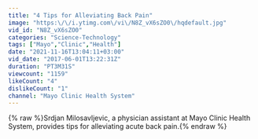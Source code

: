 ```yaml
---
title: "4 Tips for Alleviating Back Pain"
image: "https:\/\/i.ytimg.com\/vi\/N8Z_vX6sZO0\/hqdefault.jpg"
vid_id: "N8Z_vX6sZO0"
categories: "Science-Technology"
tags: ["Mayo","Clinic","Health"]
date: "2021-11-16T13:04:11+03:00"
vid_date: "2017-06-01T13:22:31Z"
duration: "PT3M31S"
viewcount: "1159"
likeCount: "4"
dislikeCount: "1"
channel: "Mayo Clinic Health System"
---
```

{% raw %}Srdjan Milosavljevic, a physician assistant at Mayo Clinic Health System, provides tips for alleviating acute back pain.{% endraw %}
